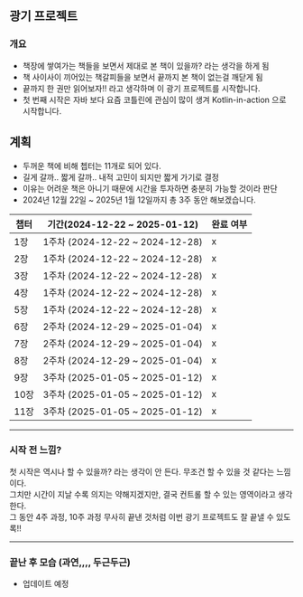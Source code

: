 ## 광기 프로젝트

### 개요

- 책장에 쌓여가는 책들을 보면서 제대로 본 책이 있을까? 라는 생각을 하게 됨
- 책 사이사이 끼어있는 책갈피들을 보면서 끝까지 본 책이 없는걸 깨닫게 됨
- 끝까지 한 권만 읽어보자!! 라고 생각하며 이 광기 프로젝트를 시작합니다.
- 첫 번째 시작은 자바 보다 요즘 코틀린에 관심이 많이 생겨 Kotlin-in-action 으로 시작합니다.

## 계획

- 두꺼운 책에 비해 쳅터는 11개로 되어 있다.
- 길게 갈까.. 짧게 갈까.. 내적 고민이 되지만 짧게 가기로 결정
- 이유는 어려운 책은 아니기 때문에 시간을 투자하면 충분히 가능할 것이라 판단
- 2024년 12월 22일 ~ 2025년 1월 12일까지 총 3주 동안 해보겠습니다.

| 챕터  | 기간(2024-12-22 ~ 2025-01-12)    | 완료 여부 |
|-----|--------------------------------|-------|
| 1장  | 1주차 (2024-12-22 ~ 2024-12-28)  | x |
| 2장  | 1주차 (2024-12-22 ~ 2024-12-28)  | x |
| 3장  | 1주차 (2024-12-22 ~ 2024-12-28)  | x |
| 4장  | 1주차 (2024-12-22 ~ 2024-12-28)  | x |
| 5장  | 1주차 (2024-12-22 ~ 2024-12-28)  | x |
| 6장  | 2주차 (2024-12-29 ~ 2025-01-04)  | x |
| 7장  | 2주차 (2024-12-29 ~ 2025-01-04)  | x |
| 8장  | 2주차 (2024-12-29 ~ 2025-01-04)  | x |
| 9장  | 3주차 (2025-01-05 ~ 2025-01-12)  | x |
| 10장 | 3주차 (2025-01-05 ~ 2025-01-12)  | x |
| 11장 | 3주차 (2025-01-05 ~ 2025-01-12)  | x |

---

### 시작 전 느낌?

첫 시작은 역시나 할 수 있을까? 라는 생각이 안 든다. 무조건 할 수 있을 것 같다는 느낌이다. <br>
그치만 시간이 지날 수록 의지는 약해지겠지만, 결국 컨트롤 할 수 있는 영역이라고 생각한다. <br>
그 동안 4주 과정, 10주 과정 무사히 끝낸 것처럼 이번 광기 프로젝트도 잘 끝낼 수 있도록!!

---

### 끝난 후 모습 (과연,,,, 두근두근)

- 업데이트 예정



